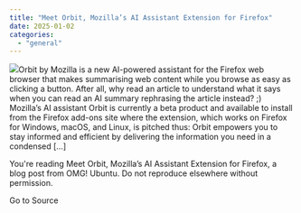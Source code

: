 ```yaml
---
title: "Meet Orbit, Mozilla’s AI Assistant Extension for Firefox"
date: 2025-01-02
categories: 
  - "general"
---
```


![](https://i0.wp.com/www.omgubuntu.co.uk/wp-content/uploads/2024/12/orbit-extension-for-firefox.jpg?resize=406%2C232&ssl=1)Orbit by Mozilla is a new AI-powered assistant for the Firefox web browser that makes summarising web content while you browse as easy as clicking a button. After all, why read an article to understand what it says when you can read an AI summary rephrasing the article instead? ;) Mozilla’s AI assistant Orbit is currently a beta product and available to install from the Firefox add-ons site where the extension, which works on Firefox for Windows, macOS, and Linux, is pitched thus: Orbit empowers you to stay informed and efficient by delivering the information you need in a condensed \[…\]

You're reading Meet Orbit, Mozilla’s AI Assistant Extension for Firefox, a blog post from OMG! Ubuntu. Do not reproduce elsewhere without permission.

Go to Source
